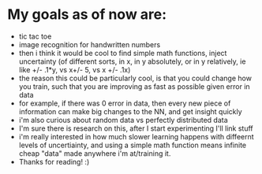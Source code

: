 # My goals as of now are:
* tic tac toe
* image recognition for handwritten numbers
* then i think it would be cool to find simple math functions, inject uncertainty (of different sorts, in x, in y absolutely, or in y relatively, ie like +/- .1*y, vs x+/- 5, vs x +/- .1x)
* the reason this could be particularly cool, is that you could change how you train, such that you are improving as fast as possible given error in data
* for example, if there was 0 error in data, then every new piece of information can make big changes to the NN, and get insight quickly
* i'm also curious about random data vs perfectly distributed data
* I'm sure there is research on this, after I start experimenting I'll link stuff
* i'm really interested in how much slower learning happens with diffeernt levels of uncertiainty, and using a simple math function means infinite cheap "data" made anywhere i'm at/training it.
* Thanks for reading! :)

